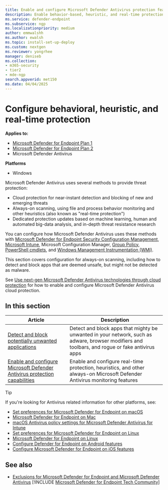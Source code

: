 ```yaml
---
title: Enable and configure Microsoft Defender Antivirus protection features
description: Enable behavior-based, heuristic, and real-time protection in Microsoft Defender Antivirus.
ms.service: defender-endpoint
ms.subservice: ngp
ms.localizationpriority: medium
author: emmwalshh
ms.author: ewalsh
ms.topic: install-set-up-deploy
ms.custom: nextgen
ms.reviewer: yongrhee
manager: deniseb
ms.collection: 
- m365-security
- tier2
- mde-ngp
search.appverid: met150
ms.date: 04/04/2025
---
```


# Configure behavioral, heuristic, and real-time protection


**Applies to:**

- [Microsoft Defender for Endpoint Plan 1](microsoft-defender-endpoint.md)
- [Microsoft Defender for Endpoint Plan 2](microsoft-defender-endpoint.md)
- Microsoft Defender Antivirus 

**Platforms**
- Windows

Microsoft Defender Antivirus uses several methods to provide threat protection:

- Cloud protection for near-instant detection and blocking of new and emerging threats
- Always-on scanning, using file and process behavior monitoring and other heuristics (also known as "real-time protection")
- Dedicated protection updates based on machine learning, human and automated big-data analysis, and in-depth threat resistance research

You can configure how Microsoft Defender Antivirus uses these methods with [Microsoft Defender for Endpoint Security Configuration Management](/mem/intune/protect/mde-security-integration), [Microsoft Intune](use-intune-config-manager-microsoft-defender-antivirus.md), Microsoft Configuration Manager, [Group Policy](use-group-policy-microsoft-defender-antivirus.md), [PowerShell cmdlets](use-powershell-cmdlets-microsoft-defender-antivirus.md), and [Windows Management Instrumentation (WMI)](use-wmi-microsoft-defender-antivirus.md).

This section covers configuration for always-on scanning, including how to detect and block apps that are deemed unsafe, but might not be detected as malware.

See [Use next-gen Microsoft Defender Antivirus technologies through cloud protection](cloud-protection-microsoft-defender-antivirus.md) for how to enable and configure Microsoft Defender Antivirus cloud protection.

## In this section

| Article|Description |
|---|---|
| [Detect and block potentially unwanted applications](detect-block-potentially-unwanted-apps-microsoft-defender-antivirus.md)| Detect and block apps that mighty be unwanted in your network, such as adware, browser modifiers and toolbars, and rogue or fake antivirus apps |
| [Enable and configure Microsoft Defender Antivirus protection capabilities](configure-real-time-protection-microsoft-defender-antivirus.md)|Enable and configure real-time protection, heuristics, and other always-on Microsoft Defender Antivirus monitoring features |

> [!TIP]
> If you're looking for Antivirus related information for other platforms, see:
> - [Set preferences for Microsoft Defender for Endpoint on macOS](mac-preferences.md)
> - [Microsoft Defender for Endpoint on Mac](microsoft-defender-endpoint-mac.md)
> - [macOS Antivirus policy settings for Microsoft Defender Antivirus for Intune](/mem/intune/protect/antivirus-microsoft-defender-settings-macos)
> - [Set preferences for Microsoft Defender for Endpoint on Linux](linux-preferences.md)
> - [Microsoft Defender for Endpoint on Linux](microsoft-defender-endpoint-linux.md)
> - [Configure Defender for Endpoint on Android features](android-configure.md)
> - [Configure Microsoft Defender for Endpoint on iOS features](ios-configure-features.md)

## See also

- [Exclusions for Microsoft Defender for Endpoint and Microsoft Defender Antivirus](defender-endpoint-antivirus-exclusions.md)
[!INCLUDE [Microsoft Defender for Endpoint Tech Community](../includes/defender-mde-techcommunity.md)]
